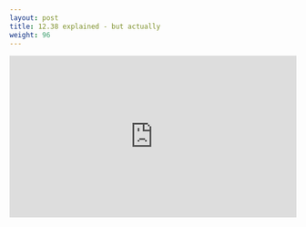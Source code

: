 ```yaml
---
layout: post
title: 12.38 explained - but actually
weight: 96
---
```


<div style="position: relative; width: 100%; height: 0; padding-bottom: 56.25%;">
  <iframe style="position: absolute; top: 0; left: 0; width: 100%; height: 100%;" src="https://www.youtube.com/embed/jMljH7yBiZs" frameborder="0" allow="accelerometer; autoplay; clipboard-write; encrypted-media; gyroscope; picture-in-picture" allowfullscreen></iframe>
</div>
